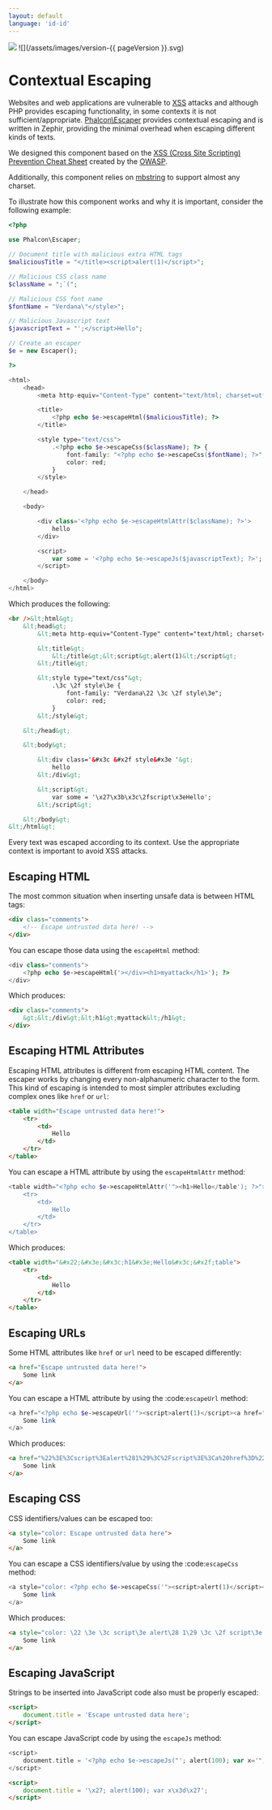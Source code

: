 ```yaml
---
layout: default
language: 'id-id'
---
```

![](/assets/images/document-status-stable-success.svg) ![](/assets/images/version-{{ pageVersion }}.svg)
<a name='overview'></a>

# Contextual Escaping

Websites and web applications are vulnerable to [XSS](https://www.owasp.org/index.php/XSS) attacks and although PHP provides escaping functionality, in some contexts it is not sufficient/appropriate. [Phalcon\Escaper](api/Phalcon_Escaper) provides contextual escaping and is written in Zephir, providing the minimal overhead when escaping different kinds of texts.

We designed this component based on the [XSS (Cross Site Scripting) Prevention Cheat Sheet](https://www.owasp.org/index.php/XSS_(Cross_Site_Scripting)_Prevention_Cheat_Sheet) created by the [OWASP](https://www.owasp.org).

Additionally, this component relies on [mbstring](https://php.net/manual/en/book.mbstring.php) to support almost any charset.

To illustrate how this component works and why it is important, consider the following example:

```php
<?php

use Phalcon\Escaper;

// Document title with malicious extra HTML tags
$maliciousTitle = "</title><script>alert(1)</script>";

// Malicious CSS class name
$className = ";`(";

// Malicious CSS font name
$fontName = "Verdana\"</style>";

// Malicious Javascript text
$javascriptText = "';</script>Hello";

// Create an escaper
$e = new Escaper();

?>

<html>
    <head>
        <meta http-equiv="Content-Type" content="text/html; charset=utf-8" />

        <title>
            <?php echo $e->escapeHtml($maliciousTitle); ?>
        </title>

        <style type="text/css">
            .<?php echo $e->escapeCss($className); ?> {
                font-family: "<?php echo $e->escapeCss($fontName); ?>";
                color: red;
            }
        </style>

    </head>

    <body>

        <div class='<?php echo $e->escapeHtmlAttr($className); ?>'>
            hello
        </div>

        <script>
            var some = '<?php echo $e->escapeJs($javascriptText); ?>';
        </script>

    </body>
</html>
```

Which produces the following:

```html
<br />&lt;html&gt;
    &lt;head&gt;
        &lt;meta http-equiv="Content-Type" content="text/html; charset=utf-8" /&gt;

        &lt;title&gt;
            &lt;/title&gt;&lt;script&gt;alert(1)&lt;/script&gt;
        &lt;/title&gt;

        &lt;style type="text/css"&gt;
            .\3c \2f style\3e {
                font-family: "Verdana\22 \3c \2f style\3e";
                color: red;
            }
        &lt;/style&gt;

    &lt;/head&gt;

    &lt;body&gt;

        &lt;div class='&#x3c &#x2f style&#x3e '&gt;
            hello
        &lt;/div&gt;

        &lt;script&gt;
            var some = '\x27\x3b\x3c\2fscript\x3eHello';
        &lt;/script&gt;

    &lt;/body&gt;
&lt;/html&gt;
```

Every text was escaped according to its context. Use the appropriate context is important to avoid XSS attacks.

<a name='html'></a>

## Escaping HTML

The most common situation when inserting unsafe data is between HTML tags:

```html
<div class="comments">
    <!-- Escape untrusted data here! -->
</div>
```

You can escape those data using the `escapeHtml` method:

```php
<div class="comments">
    <?php echo $e->escapeHtml('></div><h1>myattack</h1>'); ?>
</div>
```

Which produces:

```html
<div class="comments">
    &gt;&lt;/div&gt;&lt;h1&gt;myattack&lt;/h1&gt;
</div>
```

<a name='html-attributes'></a>

## Escaping HTML Attributes

Escaping HTML attributes is different from escaping HTML content. The escaper works by changing every non-alphanumeric character to the form. This kind of escaping is intended to most simpler attributes excluding complex ones like `href` or `url`:

```html
<table width="Escape untrusted data here!">
    <tr>
        <td>
            Hello
        </td>
    </tr>
</table>
```

You can escape a HTML attribute by using the `escapeHtmlAttr` method:

```php
<table width="<?php echo $e->escapeHtmlAttr('"><h1>Hello</table'); ?>">
    <tr>
        <td>
            Hello
        </td>
    </tr>
</table>
```

Which produces:

```html
<table width="&#x22;&#x3e;&#x3c;h1&#x3e;Hello&#x3c;&#x2f;table">
    <tr>
        <td>
            Hello
        </td>
    </tr>
</table>
```

<a name='urls'></a>

## Escaping URLs

Some HTML attributes like `href` or `url` need to be escaped differently:

```html
<a href="Escape untrusted data here!">
    Some link
</a>
```

You can escape a HTML attribute by using the :code:`escapeUrl` method:

```php
<a href="<?php echo $e->escapeUrl('"><script>alert(1)</script><a href="#'); ?>">
    Some link
</a>
```

Which produces:

```html
<a href="%22%3E%3Cscript%3Ealert%281%29%3C%2Fscript%3E%3Ca%20href%3D%22%23">
    Some link
</a>
```

<a name='css'></a>

## Escaping CSS

CSS identifiers/values can be escaped too:

```html
<a style="color: Escape untrusted data here">
    Some link
</a>
```

You can escape a CSS identifiers/value by using the :code:`escapeCss` method:

```php
<a style="color: <?php echo $e->escapeCss('"><script>alert(1)</script><a href="#'); ?>">
    Some link
</a>
```

Which produces:

```html
<a style="color: \22 \3e \3c script\3e alert\28 1\29 \3c \2f script\3e \3c a\20 href\3d \22 \23 ">
    Some link
</a>
```

<a name='javascript'></a>

## Escaping JavaScript

Strings to be inserted into JavaScript code also must be properly escaped:

```html
<script>
    document.title = 'Escape untrusted data here';
</script>
```

You can escape JavaScript code by using the `escapeJs` method:

```php
<script>
    document.title = '<?php echo $e->escapeJs("'; alert(100); var x='"); ?>';
</script>
```

```html
<script>
    document.title = '\x27; alert(100); var x\x3d\x27';
</script>
```
